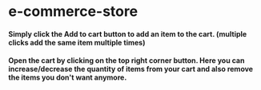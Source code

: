 # e-commerce-store

#### Simply click the Add to cart button to add an item to the cart. (multiple clicks add the same item multiple times)
#### Open the cart by clicking on the top right corner button. Here you can increase/decrease the quantity of items from your cart and also remove the items you don't want anymore.

